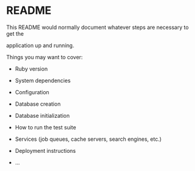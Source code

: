 # README

This README would normally document whatever steps are necessary to get the                     

application up and running.      

Things you may want to cover:                                                     
                      
* Ruby version     

* System dependencies                                  
                      
* Configuration  

* Database creation

* Database initialization    

* How to run the test suite

* Services (job queues, cache servers, search engines, etc.)

* Deployment instructions

* ...
